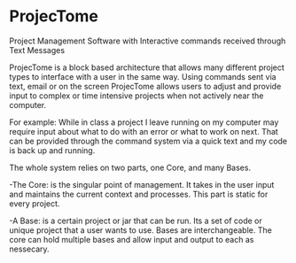 # ProjecTome
Project Management Software with Interactive commands received through Text Messages

ProjecTome is a block based architecture that allows many different project types to interface with a user in the same way. Using commands sent via text, email or on the screen ProjecTome allows users to adjust and provide input to complex or time intensive projects when not actively near the computer.

For example: While in class a project I leave running on my computer may require input about what to do with an error or what to work on next. That can be provided through the command system via a quick text and my code is back up and running.

The whole system relies on two parts, one Core, and many Bases. 

-The Core: is the singular point of management. It takes in the user input and maintains the current context and processes. This part is static for every project.

-A Base: is a certain project or jar that can be run. Its a set of code or unique project that a user wants to use. Bases are interchangeable. The core can hold multiple bases and allow input and output to each as nessecary. 
